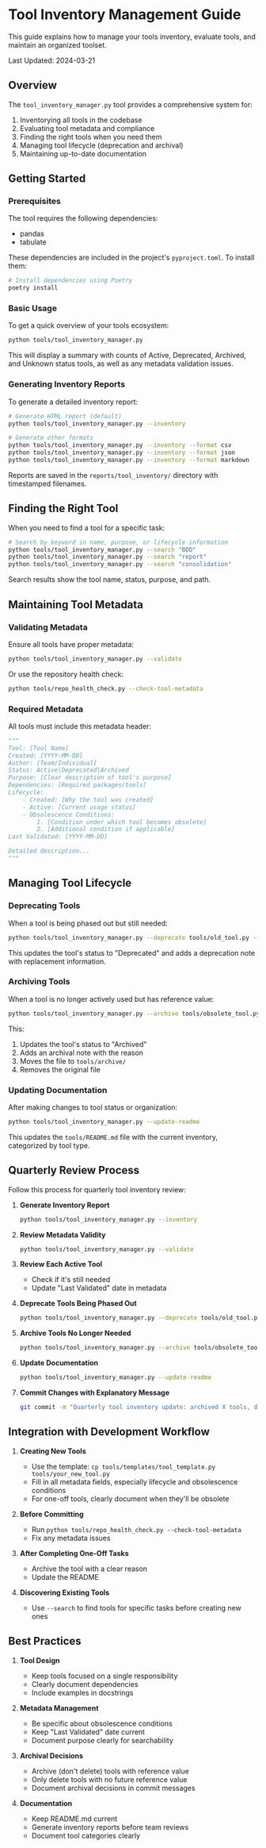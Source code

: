 # Tool Inventory Management Guide

This guide explains how to manage your tools inventory, evaluate tools, and maintain an organized toolset.

Last Updated: 2024-03-21

## Overview

The `tool_inventory_manager.py` tool provides a comprehensive system for:

1. Inventorying all tools in the codebase
2. Evaluating tool metadata and compliance
3. Finding the right tools when you need them
4. Managing tool lifecycle (deprecation and archival)
5. Maintaining up-to-date documentation

## Getting Started

### Prerequisites

The tool requires the following dependencies:
- pandas
- tabulate

These dependencies are included in the project's `pyproject.toml`. To install them:

```bash
# Install dependencies using Poetry
poetry install
```

### Basic Usage

To get a quick overview of your tools ecosystem:

```bash
python tools/tool_inventory_manager.py
```

This will display a summary with counts of Active, Deprecated, Archived, and Unknown status tools, as well as any metadata validation issues.

### Generating Inventory Reports

To generate a detailed inventory report:

```bash
# Generate HTML report (default)
python tools/tool_inventory_manager.py --inventory

# Generate other formats
python tools/tool_inventory_manager.py --inventory --format csv
python tools/tool_inventory_manager.py --inventory --format json
python tools/tool_inventory_manager.py --inventory --format markdown
```

Reports are saved in the `reports/tool_inventory/` directory with timestamped filenames.

## Finding the Right Tool

When you need to find a tool for a specific task:

```bash
# Search by keyword in name, purpose, or lifecycle information
python tools/tool_inventory_manager.py --search "BDD"
python tools/tool_inventory_manager.py --search "report"
python tools/tool_inventory_manager.py --search "consolidation"
```

Search results show the tool name, status, purpose, and path.

## Maintaining Tool Metadata

### Validating Metadata

Ensure all tools have proper metadata:

```bash
python tools/tool_inventory_manager.py --validate
```

Or use the repository health check:

```bash
python tools/repo_health_check.py --check-tool-metadata
```

### Required Metadata

All tools must include this metadata header:

```python
"""
Tool: [Tool Name]
Created: [YYYY-MM-DD]
Author: [Team/Individual]
Status: Active|Deprecated|Archived
Purpose: [Clear description of tool's purpose]
Dependencies: [Required packages/tools]
Lifecycle:
    - Created: [Why the tool was created]
    - Active: [Current usage status]
    - Obsolescence Conditions:
        1. [Condition under which tool becomes obsolete]
        2. [Additional condition if applicable]
Last Validated: [YYYY-MM-DD]

Detailed description...
"""
```

## Managing Tool Lifecycle

### Deprecating Tools

When a tool is being phased out but still needed:

```bash
python tools/tool_inventory_manager.py --deprecate tools/old_tool.py --reason "Being replaced by new implementation" --replacement "new_tool.py"
```

This updates the tool's status to "Deprecated" and adds a deprecation note with replacement information.

### Archiving Tools

When a tool is no longer actively used but has reference value:

```bash
python tools/tool_inventory_manager.py --archive tools/obsolete_tool.py --reason "Task completed, retaining for reference"
```

This:
1. Updates the tool's status to "Archived"
2. Adds an archival note with the reason
3. Moves the file to `tools/archive/`
4. Removes the original file

### Updating Documentation

After making changes to tool status or organization:

```bash
python tools/tool_inventory_manager.py --update-readme
```

This updates the `tools/README.md` file with the current inventory, categorized by tool type.

## Quarterly Review Process

Follow this process for quarterly tool inventory review:

1. **Generate Inventory Report**
   ```bash
   python tools/tool_inventory_manager.py --inventory
   ```

2. **Review Metadata Validity**
   ```bash
   python tools/tool_inventory_manager.py --validate
   ```

3. **Review Each Active Tool**
   - Check if it's still needed
   - Update "Last Validated" date in metadata

4. **Deprecate Tools Being Phased Out**
   ```bash
   python tools/tool_inventory_manager.py --deprecate tools/old_tool.py --reason "Reason" --replacement "replacement.py"
   ```

5. **Archive Tools No Longer Needed**
   ```bash
   python tools/tool_inventory_manager.py --archive tools/obsolete_tool.py --reason "Reason"
   ```

6. **Update Documentation**
   ```bash
   python tools/tool_inventory_manager.py --update-readme
   ```

7. **Commit Changes with Explanatory Message**
   ```bash
   git commit -m "Quarterly tool inventory update: archived X tools, deprecated Y tools"
   ```

## Integration with Development Workflow

1. **Creating New Tools**
   - Use the template: `cp tools/templates/tool_template.py tools/your_new_tool.py`
   - Fill in all metadata fields, especially lifecycle and obsolescence conditions
   - For one-off tools, clearly document when they'll be obsolete

2. **Before Committing**
   - Run `python tools/repo_health_check.py --check-tool-metadata`
   - Fix any metadata issues

3. **After Completing One-Off Tasks**
   - Archive the tool with a clear reason
   - Update the README

4. **Discovering Existing Tools**
   - Use `--search` to find tools for specific tasks before creating new ones

## Best Practices

1. **Tool Design**
   - Keep tools focused on a single responsibility
   - Clearly document dependencies
   - Include examples in docstrings

2. **Metadata Management**
   - Be specific about obsolescence conditions
   - Keep "Last Validated" date current
   - Document purpose clearly for searchability

3. **Archival Decisions**
   - Archive (don't delete) tools with reference value
   - Only delete tools with no future reference value
   - Document archival decisions in commit messages

4. **Documentation**
   - Keep README.md current
   - Generate inventory reports before team reviews
   - Document tool categories clearly 